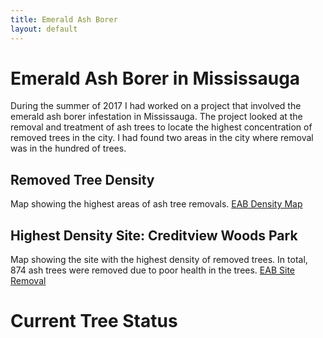 ```yaml
---
title: Emerald Ash Borer
layout: default
---
```

# Emerald Ash Borer in Mississauga
During the summer of 2017 I had worked on a project that involved the emerald ash borer infestation in Mississauga. The project looked at the removal and treatment of ash trees to locate the highest concentration of removed trees in the city. I had found two areas in the city where removal was in the hundred of trees.

## Removed Tree Density
Map showing the highest areas of ash tree removals.
[EAB Density Map](./EABRemovalDensity_1.jpg)

## Highest Density Site: Creditview Woods Park
Map showing the site with the highest density of removed trees. In total, 874 ash trees were removed due to poor health in the trees.
[EAB Site Removal](./MissSite1_1.jpg)
# Current Tree Status
